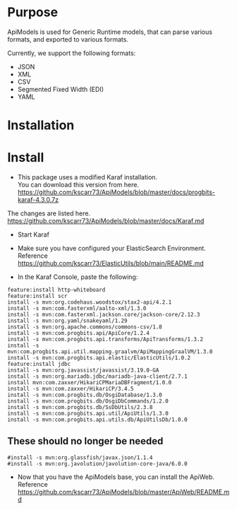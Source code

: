 # Purpose

ApiModels is used for Generic Runtime models, that can parse various formats, and exported to various formats.

Currently, we support the following formats:

* JSON
* XML
* CSV
* Segmented Fixed Width (EDI)
* YAML

# Installation

# Install

* This package uses a modified Karaf installation.  
You can download this version from here.  <https://github.com/kscarr73/ApiModels/blob/master/docs/progbits-karaf-4.3.0.7z>

The changes are listed here. <https://github.com/kscarr73/ApiModels/blob/master/docs/Karaf.md>

* Start Karaf
* Make sure you have configured your ElasticSearch Environment. Reference <https://github.com/kscarr73/ElasticUtils/blob/main/README.md>

* In the Karaf Console, paste the following:

```
feature:install http-whiteboard
feature:install scr
install -s mvn:org.codehaus.woodstox/stax2-api/4.2.1
install -s mvn:com.fasterxml/aalto-xml/1.3.0
install -s mvn:com.fasterxml.jackson.core/jackson-core/2.12.3
install -s mvn:org.yaml/snakeyaml/1.29
install -s mvn:org.apache.commons/commons-csv/1.8
install -s mvn:com.progbits.api/ApiCore/1.2.4
install -s mvn:com.progbits.api.transforms/ApiTransforms/1.3.2
install -s mvn:com.progbits.api.util.mapping.graalvm/ApiMappingGraalVM/1.3.0
install -s mvn:com.progbits.api.elastic/ElasticUtils/1.0.2
feature:install jdbc
install -s mvn:org.javassist/javassist/3.19.0-GA
install -s mvn:org.mariadb.jdbc/mariadb-java-client/2.7.1
install mvn:com.zaxxer/HikariCPMariaDBFragment/1.0.0
install -s mvn:com.zaxxer/HikariCP/3.4.5
install -s mvn:com.progbits.db/OsgiDatabase/1.3.0
install -s mvn:com.progbits.db/OsgiDbCommands/1.2.0
install -s mvn:com.progbits.db/SsDbUtils/2.3.8
install -s mvn:com.progbits.api.util/ApiUtils/1.3.0
install -s mvn:com.progbits.api.utils.db/ApiUtilsDb/1.0.0
```

## These should no longer be needed
```
#install -s mvn:org.glassfish/javax.json/1.1.4
#install -s mvn:org.javolution/javolution-core-java/6.0.0
```

* Now that you have the ApiModels base, you can install the ApiWeb.  Reference <https://github.com/kscarr73/ApiModels/blob/master/ApiWeb/README.md>